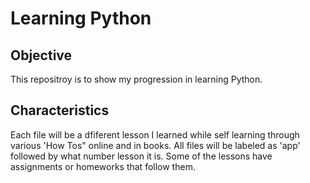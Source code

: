 # Learning Python

## Objective

This repositroy is to show my progression in learning Python.

## Characteristics

Each file will be a dfiferent lesson I learned while self learning through various 'How Tos" online and in books.
All files will be labeled as 'app' followed by what number lesson it is. Some of the lessons have assignments or homeworks that follow them.